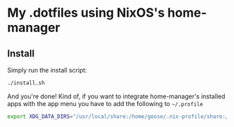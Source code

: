 # My .dotfiles using NixOS's home-manager
## Install
Simply run the install script:
```bash
./install.sh
```

And you're done! Kind of, if you want to integrate home-manager's installed apps with the app menu you have to add the following to `~/.profile`
```bash
export XDG_DATA_DIRS="/usr/local/share:/home/goose/.nix-profile/share:/usr/share:$XDG_DATA_DIRS"
```
